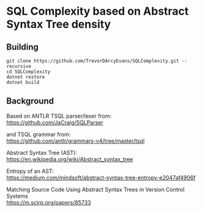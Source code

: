 # SQL Complexity based on Abstract Syntax Tree density

## Building
```
git clone https://github.com/TrevorDArcyEvans/SQLComplexity.git --recursive
cd SQLComplexity
dotnet restore
dotnet build
```

## Background
Based on ANTLR TSQL parser/lexer from:  
https://github.com/JaCraig/SQLParser

and TSQL grammar from:  
https://github.com/antlr/grammars-v4/tree/master/tsql

Abstract Syntax Tree (AST):  
https://en.wikipedia.org/wiki/Abstract_syntax_tree

Entropy of an AST:  
https://medium.com/mindsoft/abstract-syntax-tree-entropy-e2047af4906f

Matching Source Code Using Abstract Syntax Trees in Version Control Systems  
https://m.scirp.org/papers/85733
